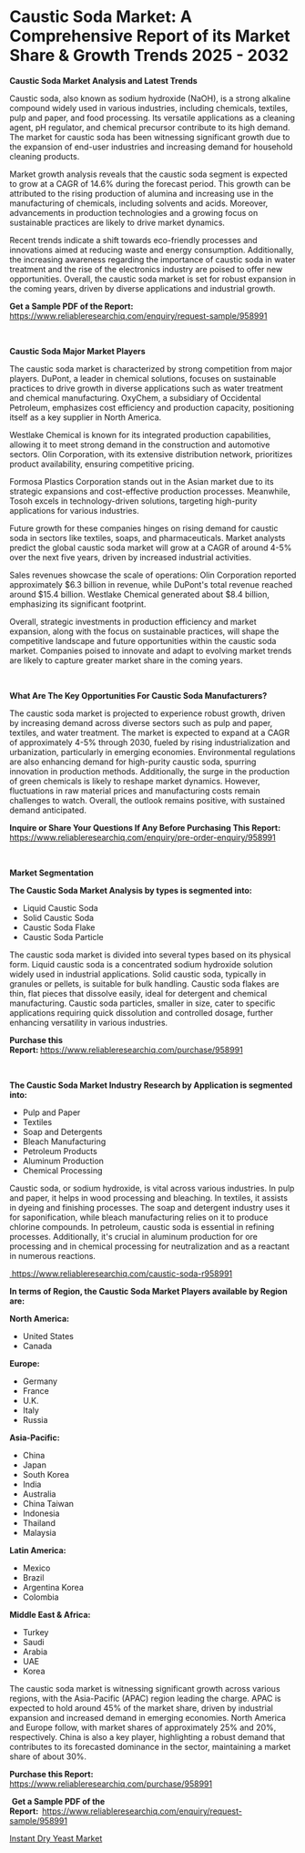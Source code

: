 <p><h1>Caustic Soda Market: A Comprehensive Report of its Market Share & Growth Trends 2025 - 2032</h1></p><p><strong>Caustic Soda Market Analysis and Latest Trends</strong></p>
<p><p>Caustic soda, also known as sodium hydroxide (NaOH), is a strong alkaline compound widely used in various industries, including chemicals, textiles, pulp and paper, and food processing. Its versatile applications as a cleaning agent, pH regulator, and chemical precursor contribute to its high demand. The market for caustic soda has been witnessing significant growth due to the expansion of end-user industries and increasing demand for household cleaning products.</p><p>Market growth analysis reveals that the caustic soda segment is expected to grow at a CAGR of 14.6% during the forecast period. This growth can be attributed to the rising production of alumina and increasing use in the manufacturing of chemicals, including solvents and acids. Moreover, advancements in production technologies and a growing focus on sustainable practices are likely to drive market dynamics. </p><p>Recent trends indicate a shift towards eco-friendly processes and innovations aimed at reducing waste and energy consumption. Additionally, the increasing awareness regarding the importance of caustic soda in water treatment and the rise of the electronics industry are poised to offer new opportunities. Overall, the caustic soda market is set for robust expansion in the coming years, driven by diverse applications and industrial growth.</p></p>
<p><strong>Get a Sample PDF of the Report:&nbsp;</strong> <a href="https://www.reliableresearchiq.com/enquiry/request-sample/958991?utm_campaign=2275&utm_medium=2&utm_source=Github&utm_content=ia&utm_term=31012025&utm_id=caustic-soda">https://www.reliableresearchiq.com/enquiry/request-sample/958991</a></p>
<p>&nbsp;</p>
<p><strong>Caustic Soda Major Market Players</strong></p>
<p><p>The caustic soda market is characterized by strong competition from major players. DuPont, a leader in chemical solutions, focuses on sustainable practices to drive growth in diverse applications such as water treatment and chemical manufacturing. OxyChem, a subsidiary of Occidental Petroleum, emphasizes cost efficiency and production capacity, positioning itself as a key supplier in North America.</p><p>Westlake Chemical is known for its integrated production capabilities, allowing it to meet strong demand in the construction and automotive sectors. Olin Corporation, with its extensive distribution network, prioritizes product availability, ensuring competitive pricing.</p><p>Formosa Plastics Corporation stands out in the Asian market due to its strategic expansions and cost-effective production processes. Meanwhile, Tosoh excels in technology-driven solutions, targeting high-purity applications for various industries.</p><p>Future growth for these companies hinges on rising demand for caustic soda in sectors like textiles, soaps, and pharmaceuticals. Market analysts predict the global caustic soda market will grow at a CAGR of around 4-5% over the next five years, driven by increased industrial activities.</p><p>Sales revenues showcase the scale of operations: Olin Corporation reported approximately $6.3 billion in revenue, while DuPont's total revenue reached around $15.4 billion. Westlake Chemical generated about $8.4 billion, emphasizing its significant footprint.</p><p>Overall, strategic investments in production efficiency and market expansion, along with the focus on sustainable practices, will shape the competitive landscape and future opportunities within the caustic soda market. Companies poised to innovate and adapt to evolving market trends are likely to capture greater market share in the coming years.</p></p>
<p>&nbsp;</p>
<p><strong>What Are The Key Opportunities For Caustic Soda Manufacturers?</strong></p>
<p><p>The caustic soda market is projected to experience robust growth, driven by increasing demand across diverse sectors such as pulp and paper, textiles, and water treatment. The market is expected to expand at a CAGR of approximately 4-5% through 2030, fueled by rising industrialization and urbanization, particularly in emerging economies. Environmental regulations are also enhancing demand for high-purity caustic soda, spurring innovation in production methods. Additionally, the surge in the production of green chemicals is likely to reshape market dynamics. However, fluctuations in raw material prices and manufacturing costs remain challenges to watch. Overall, the outlook remains positive, with sustained demand anticipated.</p></p>
<p><strong>Inquire or Share Your Questions If Any Before Purchasing This Report:</strong> <a href="https://www.reliableresearchiq.com/enquiry/pre-order-enquiry/958991?utm_campaign=2275&utm_medium=2&utm_source=Github&utm_content=ia&utm_term=31012025&utm_id=caustic-soda">https://www.reliableresearchiq.com/enquiry/pre-order-enquiry/958991</a></p>
<p>&nbsp;</p>
<p><strong>Market Segmentation</strong></p>
<p><strong>The Caustic Soda Market Analysis by types is segmented into:</strong></p>
<p><ul><li>Liquid Caustic Soda</li><li>Solid Caustic Soda</li><li>Caustic Soda Flake</li><li>Caustic Soda Particle</li></ul></p>
<p><p>The caustic soda market is divided into several types based on its physical form. Liquid caustic soda is a concentrated sodium hydroxide solution widely used in industrial applications. Solid caustic soda, typically in granules or pellets, is suitable for bulk handling. Caustic soda flakes are thin, flat pieces that dissolve easily, ideal for detergent and chemical manufacturing. Caustic soda particles, smaller in size, cater to specific applications requiring quick dissolution and controlled dosage, further enhancing versatility in various industries.</p></p>
<p><strong>Purchase this Report:&nbsp;</strong><a href="https://www.reliableresearchiq.com/purchase/958991?utm_campaign=2275&utm_medium=2&utm_source=Github&utm_content=ia&utm_term=31012025&utm_id=caustic-soda">https://www.reliableresearchiq.com/purchase/958991</a></p>
<p>&nbsp;</p>
<p><strong>The Caustic Soda Market Industry Research by Application is segmented into:</strong></p>
<p><ul><li>Pulp and Paper</li><li>Textiles</li><li>Soap and Detergents</li><li>Bleach Manufacturing</li><li>Petroleum Products</li><li>Aluminum Production</li><li>Chemical Processing</li></ul></p>
<p><p>Caustic soda, or sodium hydroxide, is vital across various industries. In pulp and paper, it helps in wood processing and bleaching. In textiles, it assists in dyeing and finishing processes. The soap and detergent industry uses it for saponification, while bleach manufacturing relies on it to produce chlorine compounds. In petroleum, caustic soda is essential in refining processes. Additionally, it's crucial in aluminum production for ore processing and in chemical processing for neutralization and as a reactant in numerous reactions.</p></p>
<p><a href="https://www.reliableresearchiq.com/caustic-soda-r958991?utm_campaign=2275&utm_medium=2&utm_source=Github&utm_content=ia&utm_term=31012025&utm_id=caustic-soda">&nbsp;https://www.reliableresearchiq.com/caustic-soda-r958991</a></p>
<p><strong>In terms of Region, the Caustic Soda Market Players available by Region are:</strong></p>
<p>
    <p> <strong> North America: </strong>
        <ul>
            <li>United States</li>
            <li>Canada</li>
        </ul>
        </p> 
    <p> <strong> Europe: </strong>
        <ul>
            <li>Germany</li>
            <li>France</li>
            <li>U.K.</li>
            <li>Italy</li>
            <li>Russia</li>
        </ul>
        </p> 
    <p> <strong> Asia-Pacific: </strong>
        <ul>
            <li>China</li>
            <li>Japan</li>
            <li>South Korea</li>
            <li>India</li>
            <li>Australia</li>
            <li>China Taiwan</li>
            <li>Indonesia</li>
            <li>Thailand</li>
            <li>Malaysia</li>
        </ul>
        </p> 
    <p> <strong> Latin America: </strong>
        <ul>
            <li>Mexico</li>
            <li>Brazil</li>
            <li>Argentina Korea</li>
            <li>Colombia</li>
        </ul>
        </p> 
    <p> <strong> Middle East & Africa: </strong>
        <ul>
            <li>Turkey</li>
            <li>Saudi</li>
            <li>Arabia</li>
            <li>UAE</li>
            <li>Korea</li>
        </ul>
    </p>
    </p>
<p><p>The caustic soda market is witnessing significant growth across various regions, with the Asia-Pacific (APAC) region leading the charge. APAC is expected to hold around 45% of the market share, driven by industrial expansion and increased demand in emerging economies. North America and Europe follow, with market shares of approximately 25% and 20%, respectively. China is also a key player, highlighting a robust demand that contributes to its forecasted dominance in the sector, maintaining a market share of about 30%.</p></p>
<p><strong>Purchase this Report: </strong><a href="https://www.reliableresearchiq.com/purchase/958991?utm_campaign=2275&utm_medium=2&utm_source=Github&utm_content=ia&utm_term=31012025&utm_id=caustic-soda">https://www.reliableresearchiq.com/purchase/958991</a></p>
<p>&nbsp;<strong>Get a Sample PDF of the Report:&nbsp;&nbsp;</strong><a href="https://www.reliableresearchiq.com/enquiry/request-sample/958991?utm_campaign=2275&utm_medium=2&utm_source=Github&utm_content=ia&utm_term=31012025&utm_id=caustic-soda">https://www.reliableresearchiq.com/enquiry/request-sample/958991</a></p>
<p><strong></strong></p>
<p><p><a href="https://github.com/DianaWilson796/Market-Research-Report-List-1/blob/main/instant-dry-yeast-market.md?utm_campaign=2275&utm_medium=2&utm_source=Github&utm_content=ia&utm_term=31012025&utm_id=caustic-soda">Instant Dry Yeast Market</a></p></p>